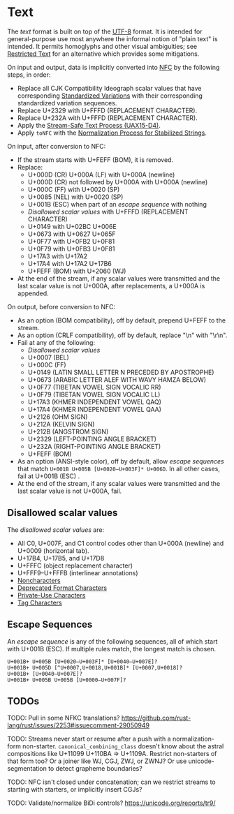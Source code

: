 # Text

The *text* format is built on top of the [UTF-8] format. It is intended for
general-purpose use most anywhere the informal notion of "plain text" is
intended. It permits homoglyphs and other visual ambiguities; see
[Restricted Text] for an alternative which provides some mitigations.

On input and output, data is implicitly converted into [NFC] by the
following steps, in order:
 - Replace all CJK Compatibility Ideograph scalar values that have
   corresponding [Standardized Variations] with their corresponding
   standardized variation sequences.
 - Replace U+2329 with U+FFFD (REPLACEMENT CHARACTER).
 - Replace U+232A with U+FFFD (REPLACEMENT CHARACTER).
 - Apply the [Stream-Safe Text Process (UAX15-D4)].
 - Apply `toNFC` with the [Normalization Process for Stabilized Strings].

On input, after conversion to NFC:
 - If the stream starts with U+FEFF (BOM), it is removed.
 - Replace:
   - U+000D (CR) U+000A (LF) with U+000A (newline)
   - U+000D (CR) not followed by U+000A with U+000A (newline)
   - U+000C (FF) with U+0020 (SP)
   - U+0085 (NEL) with U+0020 (SP)
   - U+001B (ESC) when part of an *escape sequence* with nothing
   - *Disallowed scalar values* with U+FFFD (REPLACEMENT CHARACTER)
   - U+0149 with U+02BC U+006E
   - U+0673 with U+0627 U+065F
   - U+0F77 with U+0FB2 U+0F81
   - U+0F79 with U+0FB3 U+0F81
   - U+17A3 with U+17A2
   - U+17A4 with U+17A2 U+17B6
   - U+FEFF (BOM) with U+2060 (WJ)
 - At the end of the stream, if any scalar values were transmitted and the last
   scalar value is not U+000A, after replacements, a U+000A is appended.

On output, before conversion to NFC:
 - As an option (BOM compatibility), off by default, prepend U+FEFF to the stream.
 - As an option (CRLF compatibility), off by default, replace "\n" with "\r\n".
 - Fail at any of the following:
   - *Disallowed scalar values*
   - U+0007 (BEL)
   - U+000C (FF)
   - U+0149 (LATIN SMALL LETTER N PRECEDED BY APOSTROPHE)
   - U+0673 (ARABIC LETTER ALEF WITH WAVY HAMZA BELOW)
   - U+0F77 (TIBETAN VOWEL SIGN VOCALIC RR)
   - U+0F79 (TIBETAN VOWEL SIGN VOCALIC LL)
   - U+17A3 (KHMER INDEPENDENT VOWEL QAQ)
   - U+17A4 (KHMER INDEPENDENT VOWEL QAA)
   - U+2126 (OHM SIGN)
   - U+212A (KELVIN SIGN)
   - U+212B (ANGSTROM SIGN)
   - U+2329 (LEFT-POINTING ANGLE BRACKET)
   - U+232A (RIGHT-POINTING ANGLE BRACKET)
   - U+FEFF (BOM)
 - As an option (ANSI-style color), off by default, allow *escape sequences*
   that match `U+001B U+005B [U+0020–U+003F]* U+006D`. In all other cases,
   fail at U+001B (ESC) .
 - At the end of the stream, if any scalar values were transmitted and the last
   scalar value is not U+000A, fail.

## Disallowed scalar values

The *disallowed scalar values* are:
 - All C0, U+007F, and C1 control codes other than U+000A (newline) and
   U+0009 (horizontal tab).
 - U+17B4, U+17B5, and U+17D8
 - U+FFFC (object replacement character)
 - U+FFF9–U+FFFB (interlinear annotations)
 - [Noncharacters]
 - [Deprecated Format Characters]
 - [Private-Use Characters]
 - [Tag Characters]

## Escape Sequences

An *escape sequence* is any of the following sequences, all of which start with
U+001B (ESC). If multiple rules match, the longest match is chosen.

```
U+001B+ U+005B [U+0020–U+003F]* [U+0040–U+007E]?
U+001B+ U+005D [^U+0007,U+0018,U+001B]* [U+0007,U+0018]?
U+001B+ [U+0040–U+007E]?
U+001B+ U+005B U+005B [U+0000–U+007F]?
```

## TODOs

TODO: Pull in some NFKC translations? https://github.com/rust-lang/rust/issues/2253#issuecomment-29050949

TODO: Streams never start or resume after a push with a normalization-form
non-starter. `canonical_combining_class` doesn't know about the astral
compositions like U+11099 U+110BA => U+1109A. Restrict non-starters of that
form too? Or a joiner like WJ, CGJ, ZWJ, or ZWNJ?
Or use unicode-segmentation to detect grapheme boundaries?

TODO: NFC isn't closed under concatenation; can we restrict streams to starting with starters, or implicitly insert CGJs?

TODO: Validate/normalize BiDi controls? https://unicode.org/reports/tr9/

[NFC]: https://unicode.org/reports/tr15/#Norm_Forms
[Stream-Safe Text Process (UAX15-D4)]: https://unicode.org/reports/tr15/#UAX15-D4
[Standardized Variations]: http://unicode.org/faq/vs.html
[Normalization Process for Stabilized Strings]: https://unicode.org/reports/tr15/#Normalization_Process_for_Stabilized_Strings
[Noncharacters]: http://www.unicode.org/faq/private_use.html#noncharacters
[Deprecated Format Characters]: https://www.unicode.org/versions/Unicode13.0.0/ch23.pdf#G19593
[Private-Use Characters]: http://www.unicode.org/faq/private_use.html#private_use
[Tag Characters]: https://www.unicode.org/versions/Unicode13.0.0/ch23.pdf#G30110
[Restricted Text]: restricted-text.md
[UTF-8]: utf-8.md
